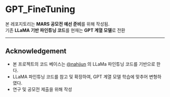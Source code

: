 # GPT_FineTuning

본 레포지토리는 **MARS 공모전 예선 준비**를 위해 작성됨.  
기존 **LLaMA 기반 파인튜닝 코드**를 현재는 **GPT 계열 모델**로 전환

---

## Acknowledgement

- 본 프로젝트의 코드 베이스는 [@nahjjun](https://github.com/nahjjun) 의 LLaMa 파인튜닝 코드를 기반으로 한다.  
- LLaMA 파인튜닝 코드를 참고 및 확장하여, GPT 계열 모델 학습에 맞추어 변형하였다.  
- 연구 및 공모전 제출을 위해 작성

